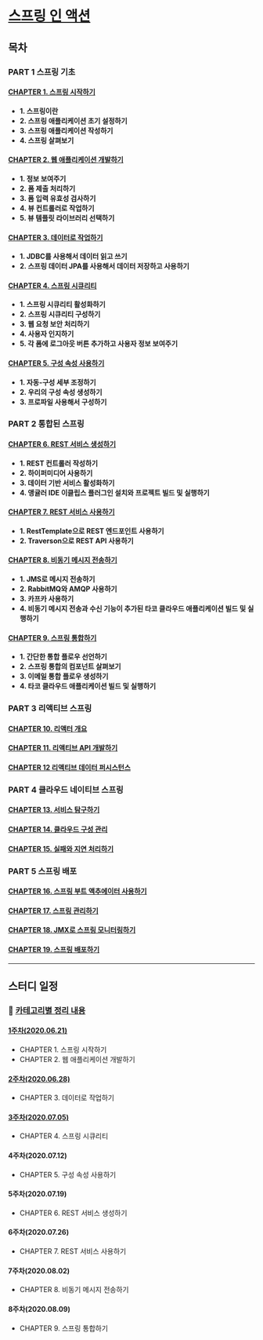 # [스프링 인 액션](http://www.kyobobook.co.kr/product/detailViewKor.laf?mallGb=KOR&ejkGb=KOR&linkClass=&barcode=9791190665186)

## 목차
### PART 1 스프링 기초
#### [CHAPTER 1. 스프링 시작하기](./contents/chapter1-2.md)
- **1. 스프링이란**
- **2. 스프링 애플리케이션 초기 설정하기**
- **3. 스프링 애플리케이션 작성하기**
- **4. 스프링 살펴보기**

#### [CHAPTER 2. 웹 애플리케이션 개발하기](./contents/chapter1-2.md)
- **1. 정보 보여주기**
- **2. 폼 제출 처리하기**
- **3. 폼 입력 유효성 검사하기**
- **4. 뷰 컨트롤러로 작업하기**
- **5. 뷰 템플릿 라이브러리 선택하기**

#### [CHAPTER 3. 데이터로 작업하기](./contents/chapter3.md)
- **1. JDBC를 사용해서 데이터 읽고 쓰기**
- **2. 스프링 데이터 JPA를 사용해서 데이터 저장하고 사용하기**

#### [CHAPTER 4. 스프링 시큐리티]()
- **1. 스프링 시큐리티 활성화하기**
- **2. 스프링 시큐리티 구성하기**
- **3. 웹 요청 보안 처리하기**
- **4. 사용자 인지하기**
- **5. 각 폼에 로그아웃 버튼 추가하고 사용자 정보 보여주기**

#### [CHAPTER 5. 구성 속성 사용하기]()
- **1. 자동-구성 세부 조정하기**
- **2. 우리의 구성 속성 생성하기**
- **3. 프로파일 사용해서 구성하기**

### PART 2 통합된 스프링
#### [CHAPTER 6. REST 서비스 생성하기]()
- **1. REST 컨트롤러 작성하기**
- **2. 하이퍼미디어 사용하기**
- **3. 데이터 기반 서비스 활성화하기**
- **4. 앵귤러 IDE 이클립스 플러그인 설치와 프로젝트 빌드 및 실행하기**

#### [CHAPTER 7. REST 서비스 사용하기]()
- **1. RestTemplate으로 REST 엔드포인트 사용하기**
- **2. Traverson으로 REST API 사용하기**

#### [CHAPTER 8. 비동기 메시지 전송하기]()
- **1. JMS로 메시지 전송하기**
- **2. RabbitMQ와 AMQP 사용하기**
- **3. 카프카 사용하기**
- **4. 비동기 메시지 전송과 수신 기능이 추가된 타코 클라우드 애플리케이션 빌드 및 실행하기**

#### [CHAPTER 9. 스프링 통합하기]()
- **1. 간단한 통합 플로우 선언하기**
- **2. 스프링 통합의 컴포넌트 살펴보기**
- **3. 이메일 통합 플로우 생성하기**
- **4. 타코 클라우드 애플리케이션 빌드 및 실행하기**

### PART 3 리액티브 스프링
#### [CHAPTER 10. 리액터 개요]()
#### [CHAPTER 11. 리액티브 API 개발하기]()
#### [CHAPTER 12 리액티브 데이터 퍼시스턴스]()

### PART 4 클라우드 네이티브 스프링
#### [CHAPTER 13. 서비스 탐구하기]()
#### [CHAPTER 14. 클라우드 구성 관리]()
#### [CHAPTER 15. 실패와 지연 처리하기]()

### PART 5 스프링 배포
#### [CHAPTER 16. 스프링 부트 액추에이터 사용하기]()
#### [CHAPTER 17. 스프링 관리하기]()
#### [CHAPTER 18. JMX로 스프링 모니터링하기]()
#### [CHAPTER 19. 스프링 배포하기]()

---

## 스터디 일정

### :pushpin: [카테고리별 정리 내용](./subject-link.md)

#### [1주차(2020.06.21)](./contents/chapter1-2.md)
- CHAPTER 1. 스프링 시작하기
- CHAPTER 2. 웹 애플리케이션 개발하기

#### [2주차(2020.06.28)](./contents/chapter3.md)
- CHAPTER 3. 데이터로 작업하기

#### [3주차(2020.07.05)](./contents/chapter4.md)
- CHAPTER 4. 스프링 시큐리티

#### 4주차(2020.07.12)
- CHAPTER 5. 구성 속성 사용하기

#### 5주차(2020.07.19)
- CHAPTER 6. REST 서비스 생성하기

#### 6주차(2020.07.26)
- CHAPTER 7. REST 서비스 사용하기

#### 7주차(2020.08.02)
- CHAPTER 8. 비동기 메시지 전송하기

#### 8주차(2020.08.09)
- CHAPTER 9. 스프링 통합하기
